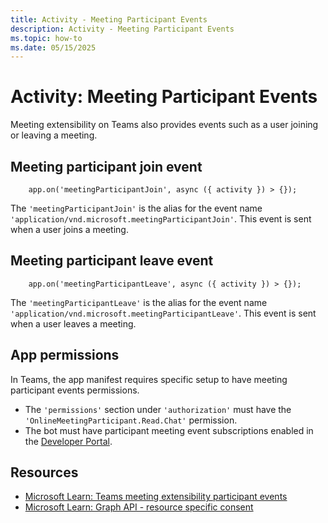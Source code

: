 ```yaml
---
title: Activity - Meeting Participant Events
description: Activity - Meeting Participant Events
ms.topic: how-to
ms.date: 05/15/2025
---
```


# Activity: Meeting Participant Events

Meeting extensibility on Teams also provides events such as a user joining or leaving a meeting.

## Meeting participant join event

```
    app.on('meetingParticipantJoin', async ({ activity }) > {});
```

The `'meetingParticipantJoin'` is the alias for the event name `'application/vnd.microsoft.meetingParticipantJoin'`. This event is sent when a user joins a meeting.

## Meeting participant leave event

```
    app.on('meetingParticipantLeave', async ({ activity }) > {});
```

The `'meetingParticipantLeave'` is the alias for the event name `'application/vnd.microsoft.meetingParticipantLeave'`. This event is sent when a user leaves a meeting.

## App permissions

In Teams, the app manifest requires specific setup to have meeting participant events permissions.

*   The `'permissions'` section under `'authorization'` must have the `'OnlineMeetingParticipant.Read.Chat'` permission.
*   The bot must have participant meeting event subscriptions enabled in the [Developer Portal](https://dev.teams.microsoft.com/).

## Resources

*   [Microsoft Learn: Teams meeting extensibility participant events](/microsoftteams/platform/apps-in-teams-meetings/meeting-apps-apis#receive-meeting-participant-events)
*   [Microsoft Learn: Graph API - resource specific consent](/microsoftteams/platform/graph-api/rsc/resource-specific-consent)